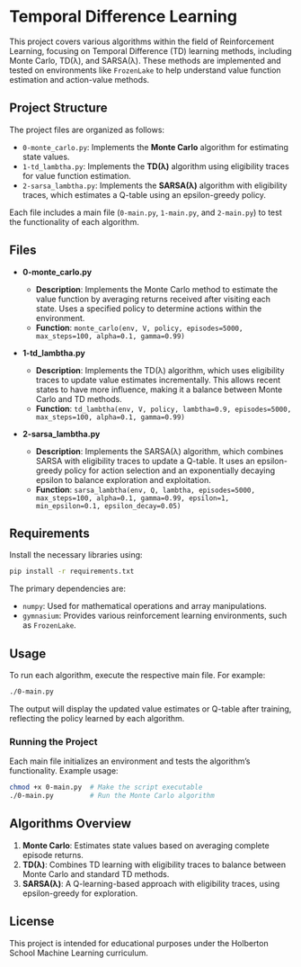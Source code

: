 # Temporal Difference Learning

This project covers various algorithms within the field of Reinforcement Learning, focusing on Temporal Difference (TD) learning methods, including Monte Carlo, TD(λ), and SARSA(λ). These methods are implemented and tested on environments like `FrozenLake` to help understand value function estimation and action-value methods.

## Project Structure

The project files are organized as follows:

- `0-monte_carlo.py`: Implements the **Monte Carlo** algorithm for estimating state values.
- `1-td_lambtha.py`: Implements the **TD(λ)** algorithm using eligibility traces for value function estimation.
- `2-sarsa_lambtha.py`: Implements the **SARSA(λ)** algorithm with eligibility traces, which estimates a Q-table using an epsilon-greedy policy.

Each file includes a main file (`0-main.py`, `1-main.py`, and `2-main.py`) to test the functionality of each algorithm.

## Files

- **0-monte_carlo.py**  
  - **Description**: Implements the Monte Carlo method to estimate the value function by averaging returns received after visiting each state. Uses a specified policy to determine actions within the environment.
  - **Function**: `monte_carlo(env, V, policy, episodes=5000, max_steps=100, alpha=0.1, gamma=0.99)`
  
- **1-td_lambtha.py**  
  - **Description**: Implements the TD(λ) algorithm, which uses eligibility traces to update value estimates incrementally. This allows recent states to have more influence, making it a balance between Monte Carlo and TD methods.
  - **Function**: `td_lambtha(env, V, policy, lambtha=0.9, episodes=5000, max_steps=100, alpha=0.1, gamma=0.99)`
  
- **2-sarsa_lambtha.py**  
  - **Description**: Implements the SARSA(λ) algorithm, which combines SARSA with eligibility traces to update a Q-table. It uses an epsilon-greedy policy for action selection and an exponentially decaying epsilon to balance exploration and exploitation.
  - **Function**: `sarsa_lambtha(env, Q, lambtha, episodes=5000, max_steps=100, alpha=0.1, gamma=0.99, epsilon=1, min_epsilon=0.1, epsilon_decay=0.05)`

## Requirements

Install the necessary libraries using:

```bash
pip install -r requirements.txt
```

The primary dependencies are:

- `numpy`: Used for mathematical operations and array manipulations.
- `gymnasium`: Provides various reinforcement learning environments, such as `FrozenLake`.

## Usage
To run each algorithm, execute the respective main file. For example:

```bash
./0-main.py
```
The output will display the updated value estimates or Q-table after training, reflecting the policy learned by each algorithm.

### Running the Project
Each main file initializes an environment and tests the algorithm’s functionality. Example usage:

```bash
chmod +x 0-main.py  # Make the script executable
./0-main.py         # Run the Monte Carlo algorithm
```

## Algorithms Overview

1. **Monte Carlo**: Estimates state values based on averaging complete episode returns.
2. **TD(λ)**: Combines TD learning with eligibility traces to balance between Monte Carlo and standard TD methods.
3. **SARSA(λ)**: A Q-learning-based approach with eligibility traces, using epsilon-greedy for exploration.

## License
This project is intended for educational purposes under the Holberton School Machine Learning curriculum.
